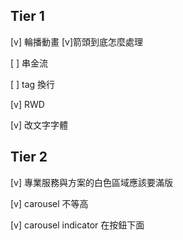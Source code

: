## Tier 1
[v] 輪播動畫
  [v]箭頭到底怎麼處理

[ ] 串金流

[ ] tag 換行

[v] RWD

[v] 改文字字體


## Tier 2
[v] 專業服務與方案的白色區域應該要滿版

[v] carousel 不等高

[v] carousel indicator 在按鈕下面


